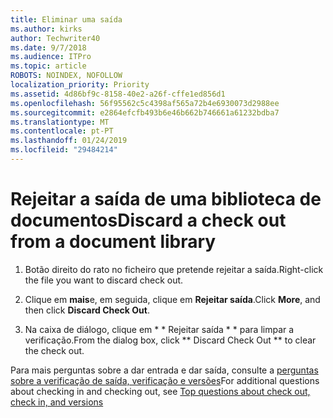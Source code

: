 ```yaml
---
title: Eliminar uma saída
ms.author: kirks
author: Techwriter40
ms.date: 9/7/2018
ms.audience: ITPro
ms.topic: article
ROBOTS: NOINDEX, NOFOLLOW
localization_priority: Priority
ms.assetid: 4d86bf9c-8158-40e2-a26f-cffe1ed856d1
ms.openlocfilehash: 56f95562c5c4398af565a72b4e6930073d2988ee
ms.sourcegitcommit: e2864efcfb493b6e46b662b746661a61232bdba7
ms.translationtype: MT
ms.contentlocale: pt-PT
ms.lasthandoff: 01/24/2019
ms.locfileid: "29484214"
---
```

# <a name="discard-a-check-out-from-a-document-library"></a><span data-ttu-id="14542-102">Rejeitar a saída de uma biblioteca de documentos</span><span class="sxs-lookup"><span data-stu-id="14542-102">Discard a check out from a document library</span></span>

1. <span data-ttu-id="14542-103">Botão direito do rato no ficheiro que pretende rejeitar a saída.</span><span class="sxs-lookup"><span data-stu-id="14542-103">Right-click the file you want to discard check out.</span></span>
    
2. <span data-ttu-id="14542-104">Clique em **mais**e, em seguida, clique em **Rejeitar saída**.</span><span class="sxs-lookup"><span data-stu-id="14542-104">Click **More**, and then click **Discard Check Out**.</span></span> 
    
3. <span data-ttu-id="14542-105">Na caixa de diálogo, clique em \* \* Rejeitar saída \* \* para limpar a verificação.</span><span class="sxs-lookup"><span data-stu-id="14542-105">From the dialog box, click \*\* Discard Check Out \*\* to clear the check out.</span></span> 
    
<span data-ttu-id="14542-106">Para mais perguntas sobre a dar entrada e dar saída, consulte a [perguntas sobre a verificação de saída, verificação e versões](https://go.microsoft.com/fwlink/?linkid=2018786)</span><span class="sxs-lookup"><span data-stu-id="14542-106">For additional questions about checking in and checking out, see [Top questions about check out, check in, and versions](https://go.microsoft.com/fwlink/?linkid=2018786)</span></span>
  

